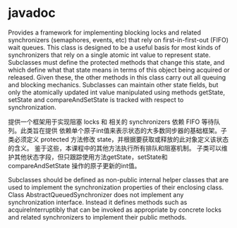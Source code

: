 # javadoc

Provides a framework for implementing blocking locks and related synchronizers (semaphores, events, etc) that rely on first-in-first-out (FIFO) wait queues. This class is designed to be a useful basis for most kinds of synchronizers that rely on a single atomic int value to represent state. Subclasses must define the protected methods that change this state, and which define what that state means in terms of this object being acquired or released. Given these, the other methods in this class carry out all queuing and blocking mechanics. Subclasses can maintain other state fields, but only the atomically updated int value manipulated using methods getState, setState and compareAndSetState is tracked with respect to synchronization.

提供一个框架用于实现阻塞 locks 和 相关的 synchronizers 依赖 FIFO 等待队列。此类旨在提供 依赖单个原子int值来表示状态的大多数同步器的基础框架。子类必须定义 protected 方法修改 state，并根据要获取或释放的此对象定义该状态的含义。 鉴于这些，本课程中的其他方法执行所有排队和阻塞机制。 子类可以维护其他状态字段，但只跟踪使用方法getState，setState和 compareAndSetState 操作的原子更新的int值。

Subclasses should be defined as non-public internal helper classes that are used to implement the synchronization properties of their enclosing class. Class AbstractQueuedSynchronizer does not implement any synchronization interface. Instead it defines methods such as acquireInterruptibly that can be invoked as appropriate by concrete locks and related synchronizers to implement their public methods. 

